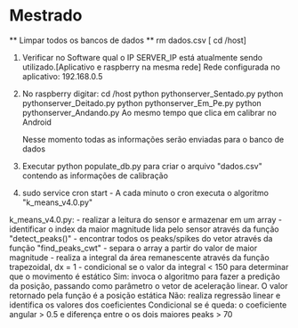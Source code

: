 # Mestrado
** Limpar todos os bancos de dados
** rm dados.csv [ cd /host]



1) Verificar no Software qual o IP SERVER_IP está atualmente sendo utilizado.[Aplicativo e raspberry na mesma rede]
	Rede configurada no aplicativo: 192.168.0.5
2) No raspberry digitar: cd /host
			python pythonserver_Sentado.py
			python pythonserver_Deitado.py
			python pythonserver_Em_Pe.py
			python pythonserver_Andando.py
			Ao mesmo tempo que clica em calibrar no Android

	Nesse momento todas as informações serão enviadas para o banco de dados

3) Executar python populate_db.py para criar o arquivo "dados.csv" contendo as informações de calibração

4) sudo service cron start - A cada minuto o cron executa o algoritmo "k_means_v4.0.py"


k_means_v4.0.py:
	- realizar a leitura do sensor e armazenar em um array
	- identificar o index da maior magnitude lida pelo sensor através da função "detect_peaks()"
	- encontrar todos os peaks/spikes do vetor através da função "find_peaks_cwt"
	- separa o array a partir do valor de maior magnitude
	- realiza a integral da área remanescente através da função trapezoidal, dx = 1
	- condicional se o valor da integral < 150 para determinar que o movimento é estático
		Sim: invoca o algoritmo para fazer a predição da posição, passando como parâmetro
			o vetor de aceleração linear. O valor retornado pela função é a posição estática
		Não: realiza regressão linear e identifica os valores dos coeficientes
			Condicional se é queda: o coeficiente angular > 0.5 e diferença entre o os dois maiores peaks > 70

	

	


 

